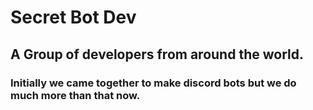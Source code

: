 # Secret Bot Dev
## A Group of developers from around the world.
### Initially we came together to make discord bots but we do much more than that now.
